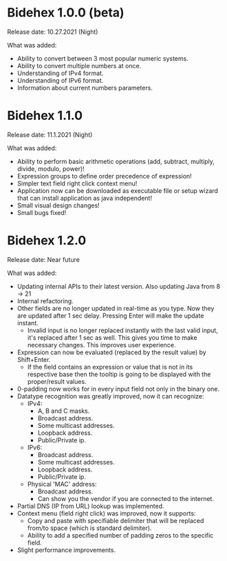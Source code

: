# Bidehex 1.0.0 (beta)

Release date: 10.27.2021 (Night)

What was added:
* Ability to convert between 3 most popular numeric systems.
* Ability to convert multiple numbers at once.
* Understanding of IPv4 format.
* Understanding of IPv6 format.
* Information about current numbers parameters.
#

# Bidehex 1.1.0

Release date: 11.1.2021 (Night)

What was added:
* Ability to perform basic arithmetic operations (add, subtract, multiply, divide, modulo, power)!
* Expression groups to define order precedence of expression!
* Simpler text field right click context menu!
* Application now can be downloaded as executable file or setup wizard that can install application as java independent!
* Small visual design changes!
* Small bugs fixed!
#

# Bidehex 1.2.0

Release date: Near future

What was added:
* Updating internal APIs to their latest version. Also updating Java from 8 -> 21
* Internal refactoring.
* Other fields are no longer updated in real-time as you type. Now they are updated after 1 sec delay. Pressing Enter will make the update instant.
  * Invalid input is no longer replaced instantly with the last valid input, it's replaced after 1 sec as well. This gives you time to make necessary changes. This improves user experience.
* Expression can now be evaluated (replaced by the result value) by Shift+Enter.
  * If the field contains an expression or value that is not in its respective base then the tooltip is going to be displayed with the proper/result values.
* 0-padding now works for in every input field not only in the binary one.
* Datatype recognition was greatly improved, now it can recognize:
  * IPv4:
    * A, B and C masks.
    * Broadcast address.
    * Some multicast addresses.
    * Loopback address.
    * Public/Private ip.
  * IPv6:
    * Broadcast address.
    * Some multicast addresses.
    * Loopback address.
    * Public/Private ip.
  * Physical 'MAC' address:
    * Broadcast address.
    * Can show you the vendor if you are connected to the internet.
* Partial DNS (IP from URL) lookup was implemented.
* Context menu (field right click) was improved, now it supports:
  * Copy and paste with specifiable delimiter that will be replaced from/to space (which is standard delimiter).
  * Ability to add a specified number of padding zeros to the specific field.
* Slight performance improvements.
#
